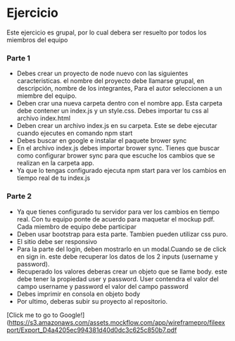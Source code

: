 # Ejercicio

Este ejercicio es grupal, por lo cual debera ser resuelto por todos los miembros del equipo

### Parte 1
- Debes crear un proyecto de node nuevo con las siguientes caracteristicas. el nombre del proyecto debe llamarse grupal, en descripción, nombre de los integrantes, Para el autor seleccionen a un miembre del equipo.
- Deben crar una nueva carpeta dentro con el nombre app. Esta carpeta debe contener un index.js y un style.css. Debes importar tu css al archivo index.html
- Deben crear un archivo index.js en su carpeta. Este se debe ejecutar cuando ejecutes en comando npm start
- Debes buscar en google e instalar el paquete brower sync
- En el archivo index.js debes importar brower sync. Tienes que buscar como configurar brower sync para que escuche los cambios que se realizan en la carpeta app. 
- Ya que lo tengas configurado ejecuta npm start para ver los cambios en tiempo real de tu index.js

### Parte 2

- Ya que tienes configurado tu servidor para ver los cambios en tiempo real. Con tu equipo ponte de acuerdo para maquetar el mockup pdf. Cada miembro de equipo debe participar
- Deben usar bootstrap para esta parte. Tambien pueden utilizar css puro.
- El sitio debe ser responsivo
- Para la parte del login, deben mostrarlo en un modal.Cuando se de click en sign in. este debe recuperar los datos de los 2 inputs (username y password).
- Recuperado los valores deberas crear un objeto que se llame body. este debe tener la propiedad user y password. User contendra el valor del campo username y password el valor del campo password
- Debes imprimir en consola en objeto body
- Por ultimo, deberas subir su proyecto al repositorio.

[Click me to go to Google!](https://s3.amazonaws.com/assets.mockflow.com/app/wireframepro/fileexport/Export_D4a4205ec994381d40d0dc3c625c850b7.pdf
